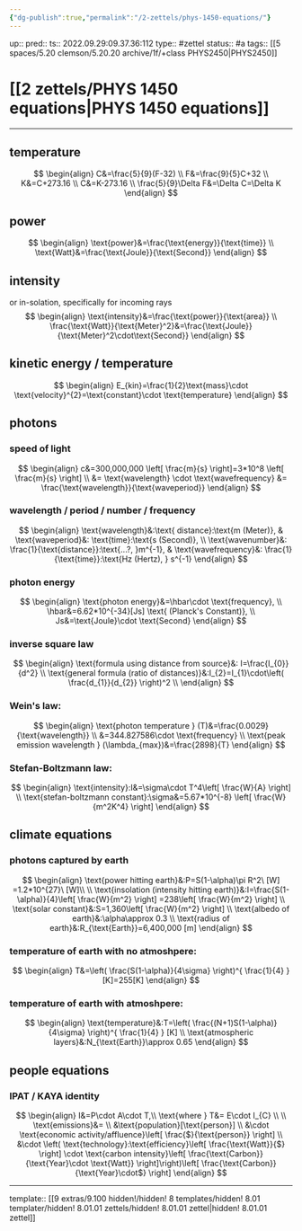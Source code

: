 ```yaml
---
{"dg-publish":true,"permalink":"/2-zettels/phys-1450-equations/"}
---
```


up:: 
pred:: 
ts:: 2022.09.29:09.37.36:112
type:: #zettel
status:: #a
tags:: [[5 spaces/5.20 clemson/5.20.20 archive/1f/+class PHYS2450\|PHYS2450]]

# [[2 zettels/PHYS 1450 equations\|PHYS 1450 equations]]
____

## temperature
$$
\begin{align}
C&=\frac{5}{9}(F-32) \\
F&=\frac{9}{5}C+32 \\
K&=C+273.16 \\
C&=K-273.16 \\
\frac{5}{9}\Delta F&=\Delta C=\Delta K
\end{align}
$$

## power
$$
\begin{align}
\text{power}&=\frac{\text{energy}}{\text{time}} \\
\text{Watt}&=\frac{\text{Joule}}{\text{Second}}
\end{align}
$$

## intensity
or in-solation, specifically for incoming rays
$$
\begin{align}
\text{intensity}&=\frac{\text{power}}{\text{area}} \\
\frac{\text{Watt}}{\text{Meter}^2}&=\frac{\text{Joule}}{\text{Meter}^2\cdot\text{Second}}
\end{align}
$$

## kinetic energy / temperature
$$
\begin{align}
E_{kin}=\frac{1}{2}\text{mass}\cdot \text{velocity}^{2}=\text{constant}\cdot \text{temperature}
\end{align}
$$

## photons

### speed of light
$$
\begin{align}
c&=300,000,000 \left[ \frac{m}{s} \right]=3*10^8 \left[ \frac{m}{s} \right] \\
&= \text{wavelength} \cdot \text{wavefrequency} &= \frac{\text{wavelength}}{\text{waveperiod}}
\end{align}
$$
### wavelength / period / number / frequency
$$
\begin{align}
\text{wavelength}&:\text{ distance}:\text{m (Meter)}, & \text{waveperiod}&: \text{time}:\text{s (Second)}, \\
\text{wavenumber}&: \frac{1}{\text{distance}}:\text{...?, }m^{-1}, & \text{wavefrequency}&: \frac{1}{\text{time}}:\text{Hz (Hertz), } s^{-1}
\end{align}
$$

### photon energy
$$
\begin{align}
\text{photon energy}&=\hbar\cdot \text{frequency}, \\
\hbar&=6.62*10^{-34}[Js] \text{ (Planck's Constant)}, \\
Js&=\text{Joule}\cdot \text{Second}
\end{align}
$$

### inverse square law
$$
\begin{align}
\text{formula using distance from source}&: I=\frac{I_{0}}{d^2} \\
\text{general formula (ratio of distances)}&:I_{2}=I_{1}\cdot\left( \frac{d_{1}}{d_{2}} \right)^2 \\
\end{align}
$$

### Wein's law:

$$
\begin{align}
\text{photon temperature } (T)&=\frac{0.0029}{\text{wavelength}} \\
&=344.827586\cdot \text{frequency} \\
\text{peak emission wavelength } (\lambda_{max})&=\frac{2898}{T}
\end{align}
$$

### Stefan-Boltzmann law:
$$
\begin{align}
\text{intensity}:I&=\sigma\cdot T^4\left[ \frac{W}{A} \right] \\
\text{stefan-boltzmann constant}:\sigma&=5.67*10^{-8} \left[ \frac{W}{m^2K^4} \right]
\end{align}
$$

## climate equations

### photons captured by earth
$$
\begin{align}
\text{power hitting earth}&:P=S(1-\alpha)\pi R^2\ [W] =1.2*10^{27}\ [W]\\ \\
\text{insolation (intensity hitting earth)}&:I=\frac{S(1-\alpha)}{4}\left[ \frac{W}{m^2} \right] =238\left[ \frac{W}{m^2} \right] \\
\text{solar constant}&:S=1,360\left[ \frac{W}{m^2} \right] \\
\text{albedo of earth}&:\alpha\approx 0.3 \\
\text{radius of earth}&:R_{\text{Earth}}=6,400,000 [m]
\end{align}
$$

### temperature of earth with no atmoshpere:
$$
\begin{align}
T&=\left( \frac{S(1-\alpha)}{4\sigma} \right)^{ \frac{1}{4} } [K]=255[K]
\end{align}
$$

### temperature of earth with atmoshpere:
$$
\begin{align}
\text{temperature}&:T=\left( \frac{(N+1)S(1-\alpha)}{4\sigma} \right)^{ \frac{1}{4} } [K] \\
\text{atmospheric layers}&:N_{\text{Earth}}\approx 0.65
\end{align}
$$

## people equations

### IPAT / KAYA identity
$$
\begin{align}
I&=P\cdot A\cdot T,\\ \text{where } T&= E\cdot I_{C} \\ \\
\text{emissions}&= \\
&\text{population}[\text{person}] \\
&\cdot \text{economic activity/affluence}\left[ \frac{$}{\text{person}} \right] \\
&\cdot \left( \text{technology}:\text{efficiency}\left[ \frac{\text{Watt}}{$} \right] \cdot \text{carbon intensity}\left[ \frac{\text{Carbon}}{\text{Year}\cdot \text{Watt}} \right]\right)\left[ \frac{\text{Carbon}}{\text{Year}\cdot$} \right]
\end{align}
$$

____
template:: [[9 extras/9.100 hidden!/hidden! 8 templates/hidden! 8.01 templater/hidden! 8.01.01 zettels/hidden! 8.01.01 zettel\|hidden! 8.01.01 zettel]]

